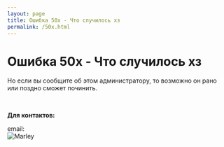 ```yaml
---
layout: page
title: Ошибка 50x - Что случилось хз
permalink: /50x.html
---
```



# Ошибка 50x - Что случилось хз

Но если вы сообщите об этом администратору, то возможно он рано или поздно сможет починить.

<br/>

**Для контактов:**

email:  
![Marley](http://img.fotografii.org/a3333333mail.gif 'Marley')